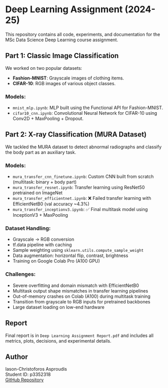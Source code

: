 # Deep Learning Assignment (2024-25)

This repository contains all code, experiments, and documentation for the MSc Data Science Deep Learning course assignment.

## Part 1: Classic Image Classification

We worked on two popular datasets:

- **Fashion-MNIST**: Grayscale images of clothing items.
- **CIFAR-10**: RGB images of various object classes.

### Models:

- `mnist_mlp.ipynb`: MLP built using the Functional API for Fashion-MNIST.
- `cifar10_cnn.ipynb`: Convolutional Neural Network for CIFAR-10 using Conv2D + MaxPooling + Dropout.

## Part 2: X-ray Classification (MURA Dataset)

We tackled the MURA dataset to detect abnormal radiographs and classify the body part as an auxiliary task.

### Models:

- `mura_transfer_cnn_finetune.ipynb`: Custom CNN built from scratch (multitask: binary + body part)
- `mura_transfer_resnet.ipynb`: Transfer learning using ResNet50 pretrained on ImageNet
- `mura_transfer_efficientnet.ipynb`: ❌ Failed transfer learning with EfficientNetB0 (val accuracy ~4.3%)
- `mura_transfer_inceptionv3.ipynb`: ✅ Final multitask model using InceptionV3 + MaxPooling

### Dataset Handling:

- Grayscale → RGB conversion
- tf.data pipeline with caching
- Sample weighting using `sklearn.utils.compute_sample_weight`
- Data augmentation: horizontal flip, contrast, brightness
- Training on Google Colab Pro (A100 GPU)

### Challenges:

- Severe overfitting and domain mismatch with EfficientNetB0
- Multitask output shape mismatches in transfer learning pipelines
- Out-of-memory crashes on Colab (A100) during multitask training
- Transition from grayscale to RGB inputs for pretrained backbones
- Large dataset loading on low-end hardware

## Report

Final report is in `Deep Learning Assignment Report.pdf` and includes all metrics, plots, decisions, and experimental details.

## Author

Iason-Christoforos Asproudis  
Student ID: p3352318  
[GitHub Repository](https://github.com/jasproudis/deep-learning-assignment)
